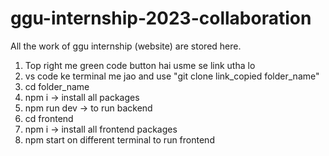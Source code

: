 # ggu-internship-2023-collaboration

All the work of ggu internship (website) are stored here.

1. Top right me green code button hai usme se link utha lo
2. vs code ke terminal me jao and use "git clone link_copied folder_name"
3. cd folder_name
4. npm i -> install all packages
5. npm run dev -> to run backend
6. cd frontend
7. npm i -> install all frontend packages
8. npm start on different terminal to run frontend
